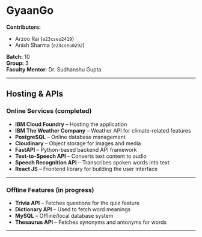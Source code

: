 # GyaanGo

**Contributors:**
- Arzoo Rai (`e23cseu2419`)
- Anish Sharma (`e23cseu0292`)

**Batch:** 10  
**Group:** 3  
**Faculty Mentor:** Dr. Sudhanshu Gupta

---

## Hosting & APIs

### Online Services (completed)
- **IBM Cloud Foundry** – Hosting the application
- **IBM The Weather Company** – Weather API for climate-related features
- **PostgreSQL** – Online database management
- **Cloudinary** – Object storage for images and media
- **FastAPI** – Python-based backend API framework
- **Text-to-Speech API** – Converts text content to audio
- **Speech Recognition API** – Transcribes spoken words into text
- **React JS** – Frontend library for building the user interface

---

### Offline Features (in progress)
- **Trivia API** – Fetches questions for the quiz feature
- **Dictionary API** – Used to fetch word meanings
- **MySQL** – Offline/local database system
- **Thesaurus API** – Fetches synonyms and antonyms for words

---
